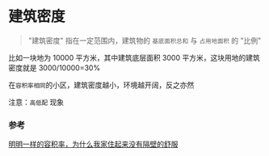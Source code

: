 # 建筑密度

> "建筑密度" 指在一定范围内，建筑物的 `基底面积总和` 与 `占用地面积` 的 "比例"

比如一块地为 10000 平方米，其中建筑底层面积 3000 平方米，这块用地的建筑密度就是 3000/10000=30%

在`容积率相同`的小区，建筑密度越小，环境越开阔，反之亦然

注意：`高低配` 现象

### 参考

[明明一样的容积率，为什么我家住起来没有隔壁的舒服](https://zhuanlan.zhihu.com/p/93551634)
